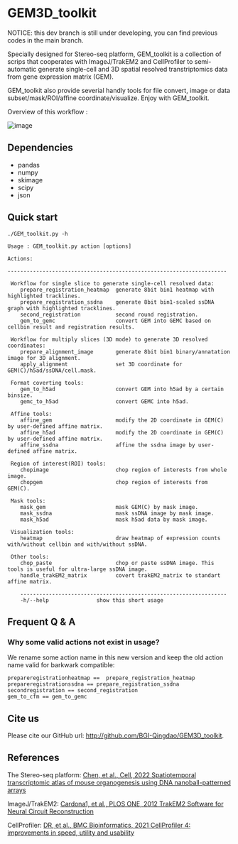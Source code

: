 # GEM3D_toolkit

NOTICE: this dev branch is still under developing, you can find previous codes in the main branch.

Specially designed for Stereo-seq platform, GEM_toolkit is a collection of scrips that cooperates with ImageJ/TrakEM2 and CellProfiler to semi-automatic generate single-cell and 3D spatial resolved transtriptomics data from gene expression matrix (GEM).

GEM_toolkit also provide severial handly tools for file convert, image or data subset/mask/ROI/affine coordinate/visualize. Enjoy with GEM_toolkit.

Overview of this workflow :

![image](https://user-images.githubusercontent.com/8720584/215430450-8a238a31-4f88-4726-8d22-dd33b51bf8a3.png)

## Dependencies

* pandas
* numpy
* skimage
* scipy
* json

## Quick start

```
./GEM_toolkit.py -h

Usage : GEM_toolkit.py action [options]

Actions:

---------------------------------------------------------------------

 Workflow for single slice to generate single-cell resolved data:
    prepare_registration_heatmap  generate 8bit bin1 heatmap with highlighted tracklines.
    prepare_registration_ssdna    generate 8bit bin1-scaled ssDNA graph with highlighted tracklines.
    second_registration           second round registration.
    gem_to_gemc                   convert GEM into GEMC based on cellbin result and registration results.

 Workflow for multiply slices (3D mode) to generate 3D resolved coordinates:
    prepare_alignment_image       generate 8bit bin1 binary/annatation image for 3D alignment.
    apply_alignment               set 3D coordinate for GEM(C)/h5ad/ssDNA/cell.mask.

 Format coverting tools:
    gem_to_h5ad                   convert GEM into h5ad by a certain binsize.
    gemc_to_h5ad                  convert GEMC into h5ad.

 Affine tools:
    affine_gem                    modify the 2D coordinate in GEM(C) by user-defined affine matrix.
    affine_h5ad                   modify the 2D coordinate in GEM(C) by user-defined affine matrix.
    affine_ssdna                  affine the ssdna image by user-defined affine matrix.

 Region of interest(ROI) tools:
    chopimage                     chop region of interests from whole image.
    chopgem                       chop region of interests from GEM(C).

 Mask tools:
    mask_gem                      mask GEM(C) by mask image.
    mask_ssdna                    mask ssDNA image by mask image.
    mask_h5ad                     mask h5ad data by mask image.

 Visualization tools:
    heatmap                       draw heatmap of expression counts with/without cellbin and with/without ssDNA.

 Other tools:
    chop_paste                    chop or paste ssDNA image. This tools is useful for ultra-large ssDNA image.
    handle_trakEM2_matrix         covert trakEM2_matrix to standart affine matrix.

    -----------------------------------------------------------------
    -h/--help               show this short usage
```

## Frequent Q & A

### Why some valid actions not exist in usage?

We rename some action name in this new version and keep the old action name valid for barkwark compatible:

```
prepareregistrationheatmap ==  prepare_registration_heatmap
prepareregistrationssdna == prepare_registration_ssdna
secondregistration == second_registration
gem_to_cfm == gem_to_gemc
```

## Cite us

Please cite our GitHub url: http://github.com/BGI-Qingdao/GEM3D_toolkit.

## References

The Stereo-seq platform: [Chen, et al., Cell, 2022 Spatiotemporal transcriptomic atlas of mouse organogenesis using DNA nanoball-patterned arrays](https://doi.org/10.1016/j.cell.2022.04.003)

ImageJ/TrakEM2: [Cardona1, et al., PLOS ONE, 2012 TrakEM2 Software for Neural Circuit Reconstruction](https://doi.org/10.1371/journal.pone.0038011)

CellProfiler: [DR, et al., BMC Bioinformatics, 2021 CellProfiler 4: improvements in speed, utility and usability](https://doi.org/10.1186/s12859-021-04344-9)

